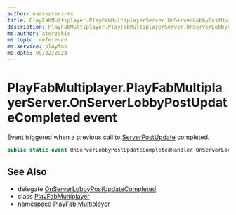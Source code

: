 ```yaml
---
author: nassosterz-ms
title: PlayFabMultiplayer.PlayFabMultiplayerServer.OnServerLobbyPostUpdateCompleted
description: PlayFabMultiplayer.PlayFabMultiplayerServer.OnServerLobbyPostUpdateCompleted
ms.author: aterzakis
ms.topic: reference
ms.service: playfab
ms.date: 08/02/2023
---
```


# PlayFabMultiplayer.PlayFabMultiplayerServer.OnServerLobbyPostUpdateCompleted event

Event triggered when a previous call to [ServerPostUpdate](../Lobby/ServerPostUpdate.md) completed.

```csharp
public static event OnServerLobbyPostUpdateCompletedHandler OnServerLobbyPostUpdateCompleted;
```

## See Also

* delegate [OnServerLobbyPostUpdateCompleted](../PlayFabMultiplayer.PlayFabMultiplayerServer.OnServerLobbyPostUpdateCompletedHandler.md)
* class [PlayFabMultiplayer](../PlayFabMultiplayer.md)
* namespace [PlayFab.Multiplayer](../../PlayFabMultiplayerSDK.md)

